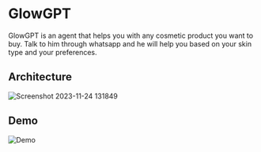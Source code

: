 # GlowGPT

GlowGPT is an agent that helps you with any cosmetic product you want to buy. Talk to him through whatsapp and he will help you based on your skin type and your preferences.
<!-- Embedd a video from the local path which is in demo-glowgpt.mp4 -->
## Architecture
![Screenshot 2023-11-24 131849](https://github.com/AmaruEscalante/glow-gpt/assets/46765459/ffef8c5b-8a81-47b0-b3c0-597f244664b5)
## Demo
![Demo](https://raw.githubusercontent.com/AmaruEscalante/glow-gpt/main/glow-gpt.gif)

